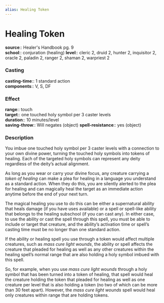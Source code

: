 ```yaml
---
alias: Healing Token
---
```


# Healing Token 

**source**:: Healer's Handbook pg. 9  
**school**:: conjuration (healing)
**level**:: cleric 2, druid 2, hunter 2, inquisitor 2, oracle 2, paladin 2, ranger 2, shaman 2, warpriest 2

### Casting 

**casting-time**:: 1 standard action  
**components**:: V, S, DF

### Effect 

**range**:: touch  
**target**:: one touched holy symbol per 3 caster levels  
**duration**:: 10 minutes/level  
**saving-throw**:: Will negates (object)
**spell-resistance**:: yes (object)

### Description 

You imbue one touched holy symbol per 3 caster levels with a connection to your own divine power, turning the touched holy symbols into tokens of healing. Each of the targeted holy symbols can represent any deity regardless of the deity’s actual alignment.  
  
As long as you wear or carry your divine focus, any creature carrying a *token of healing* can make a plea for healing in a language you understand as a standard action. When they do this, you are silently alerted to the plea for healing and can magically heal the target as an immediate action anytime before the end of your next turn.  
  
The magical healing you use to do this can be either a supernatural ability that heals damage (if you have uses available) or a spell or spell-like ability that belongs to the healing subschool (if you can cast any). In either case, to use the ability or cast the spell through this spell, you must be able to include or target that creature, and the ability’s activation time or spell’s casting time must be no longer than one standard action.  
  
If the ability or healing spell you use through a token would affect multiple creatures, such as *mass cure light wounds*, the ability or spell affects the creature that pleaded for healing as well as any other creatures within the healing spell’s normal range that are also holding a holy symbol imbued with this spell.  
  
So, for example, when you use *mass cure light wounds* through a holy symbol that has been turned into a token of healing, that spell would heal the creature holding the token that pleaded for healing as well as one creature per level that is also holding a token (no two of which can be more than 30 feet apart). However, the *mass cure light wounds* spell would heal only creatures within range that are holding tokens.
